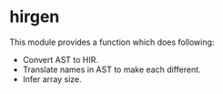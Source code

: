 # hirgen

This module provides a function which does following:

- Convert AST to HIR.
- Translate names in AST to make each different.
- Infer array size.
